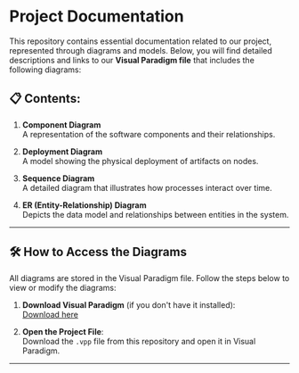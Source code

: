 # Project Documentation

This repository contains essential documentation related to our project, represented through diagrams and models. Below, you will find detailed descriptions and links to our **Visual Paradigm file** that includes the following diagrams:

## 📋 Contents:

1. **Component Diagram**  
   A representation of the software components and their relationships.

2. **Deployment Diagram**  
   A model showing the physical deployment of artifacts on nodes.

3. **Sequence Diagram**  
   A detailed diagram that illustrates how processes interact over time.

4. **ER (Entity-Relationship) Diagram**  
   Depicts the data model and relationships between entities in the system.

---

## 🛠️ How to Access the Diagrams

All diagrams are stored in the Visual Paradigm file. Follow the steps below to view or modify the diagrams:

1. **Download Visual Paradigm** (if you don't have it installed):  
   [Download here](https://www.visual-paradigm.com/download/)

2. **Open the Project File**:  
   Download the `.vpp` file from this repository and open it in Visual Paradigm.

---
